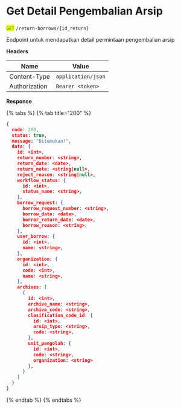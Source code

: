 # Get Detail Pengembalian Arsip

<mark style="color:green;">`GET`</mark> `/return-borrows/{id_return}`

Endpoint untuk mendapatkan detail permintaan pengembalian arsip

**Headers**

| Name          | Value              |
| ------------- | ------------------ |
| Content-Type  | `application/json` |
| Authorization | `Bearer <token>`   |

**Response**

{% tabs %}
{% tab title="200" %}
```json
{
  code: 200,
  status: true,
  message: "Ditemukan!",
  data: {
    id: <int>,
    return_number: <string>,
    return_date: <date>,
    return_note: <string|null>,
    reject_reason: <string|null>,
    workflow_status: {
      id: <int>,
      status_name: <string>,
    },
    borrow_request: {
      borrow_request_number: <string>,
      borrow_date: <date>,
      borror_return_date: <date>,
      borrow_reason: <string>,
    },
    user_borrow: {
      id: <int>,
      name: <string>,
    },
    organization: {
      id: <int>,
      code: <int>,
      name: <string>,
    },
    archives: [
      {
        id: <int>,
        archive_name: <string>,
        archive_code: <string>,
        clasification_code_id: {
          id: <int>,
          arsip_type: <string>,
          code: <string>,
        },
        unit_pengolah: {
          id: <int>,
          code: <string>,
          organization: <string>
        },
      }
    ]
  }
}
```
{% endtab %}
{% endtabs %}
